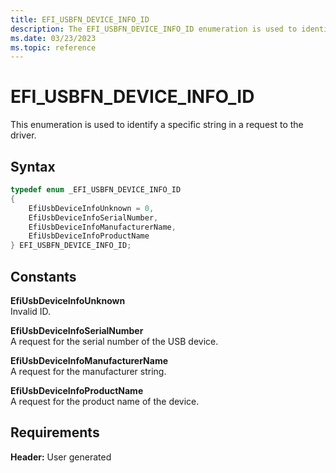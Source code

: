 ```yaml
---
title: EFI_USBFN_DEVICE_INFO_ID
description: The EFI_USBFN_DEVICE_INFO_ID enumeration is used to identify a specific string in a request to the driver.
ms.date: 03/23/2023
ms.topic: reference
---
```


# EFI_USBFN_DEVICE_INFO_ID

This enumeration is used to identify a specific string in a request to the driver.

## Syntax

```cpp
typedef enum _EFI_USBFN_DEVICE_INFO_ID   
{
    EfiUsbDeviceInfoUnknown = 0,
    EfiUsbDeviceInfoSerialNumber,
    EfiUsbDeviceInfoManufacturerName,
    EfiUsbDeviceInfoProductName
} EFI_USBFN_DEVICE_INFO_ID;
```

## Constants

**EfiUsbDeviceInfoUnknown**  
Invalid ID.

**EfiUsbDeviceInfoSerialNumber**  
A request for the serial number of the USB device.

**EfiUsbDeviceInfoManufacturerName**  
A request for the manufacturer string.

**EfiUsbDeviceInfoProductName**  
A request for the product name of the device.

## Requirements

**Header:** User generated
